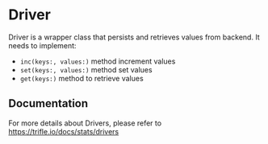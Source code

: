 # Driver

Driver is a wrapper class that persists and retrieves values from backend. It needs to implement:

- `inc(keys:, values:)` method increment values
- `set(keys:, values:)` method set values
- `get(keys:)` method to retrieve values

## Documentation

For more details about Drivers, please refer to https://trifle.io/docs/stats/drivers
